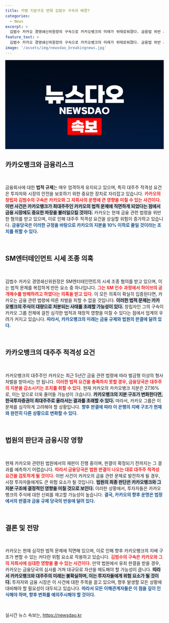 ```yaml
---
title: 카뱅 지분구조 변화 김범수 구속의 배경?
categories:
  - News
excerpt: >
  김범수 카카오 경영쇄신위원장의 구속으로 카카오뱅크의 미래가 위태로워졌다. 금융법 위반 시 대주주 적격성 요건에 따라 카카오는 최대 10%로 지분을 축소해야 할 수도 있다. 법원 판결 결과에 귀추가 주목된다!
feature_text: >
  김범수 카카오 경영쇄신위원장의 구속으로 카카오뱅크의 미래가 위태로워졌다. 금융법 위반 시 대주주 적격성 요건에 따라 카카오는 최대 10%로 지분을 축소해야 할 수도 있다. 법원 판결 결과에 귀추가 주목된다!
image: '/assets/img/newsdao_breakingnews.jpg'
---
```


<p><img src="/assets/img/newsdao_breakingnews.jpg" alt="pcversion 속보" /></p>

<h2 data-ke-size="size26">카카오뱅크와 금융리스크</h2>

<p data-ke-size="size16">&nbsp;</p>

<p>금융회사에 대한 <b>법적 규제</b>는 매우 엄격하게 유지되고 있으며, 특히 대주주 적격성 요건은 투자자와 시장의 안전을 보호하기 위한 중요한 장치로 자리잡고 있습니다. <b><span style="color: #ee2323;">카카오의 창립자 김범수의 구속은 카카오와 그 자회사의 운명에 큰 영향을 미칠 수 있는 사건이다.</span></b> <b><span style="background-color: #21538527;">이번 사건은 카카오뱅크가 최대주주인 카카오의 법적 문제에 직면하게 되었다는 점에서 금융 시장에도 중요한 파장을 불러일으킬 것이다.</span></b> 카카오는 현재 금융 관련 법령을 위반한 혐의를 받고 있으며, 이로 인해 대주주 적격성 요건을 상실할 위험이 증가하고 있습니다. <b><span style="color: #1a5490;">금융당국은 이러한 규정을 바탕으로 카카오의 지분을 10% 이하로 줄일 것이라는 조치를 취할 수 있다.</span></b></p>

<p data-ke-size="size16">&nbsp;</p>

<h2 data-ke-size="size26">SM엔터테인먼트 시세 조종 의혹</h2>

<p data-ke-size="size16">&nbsp;</p>

<p>김범수 카카오 경영쇄신위원장은 SM엔터테인먼트의 시세 조종 혐의를 받고 있으며, 이는 법적 문제를 복잡하게 만든 요소 중 하나입니다. <b><span style="color: #ee2323;">그는 SM 인수 과정에서 하이브의 공개매수를 방해하려고 하였다는 의혹을 받고 있다.</span></b> 이 모든 의혹이 확실히 입증된다면, 카카오는 금융 관련 법령에 따른 처벌을 피할 수 없을 것입니다. <b><span style="background-color: #21538527;">이러한 법적 문제는 카카오뱅크의 주식이 대량으로 처분되는 사태를 초래할 가능성이 있다.</span></b> 창립자인 그의 구속이 카카오 그룹 전체에 걸친 심각한 법적과 재정적 영향을 미칠 수 있다는 점에서 업계의 우려가 커지고 있습니다. <b><span style="color: #1a5490;">따라서, 카카오뱅크의 미래는 금융 규제와 법원의 판결에 달려 있다.</span></b></p>

<p data-ke-size="size16">&nbsp;</p>

<h2 data-ke-size="size26">카카오뱅크의 대주주 적격성 요건</h2>

<p data-ke-size="size16">&nbsp;</p>

<p>카카오뱅크의 대주주인 카카오는 최근 5년간 금융 관련 법령에 따라 벌금형 이상의 형사 처벌을 받아서는 안 됩니다. <b><span style="color: #ee2323;">이러한 법적 요건을 충족하지 못할 경우, 금융당국은 대주주의 지분을 감소시키는 조치를 취할 수 있다.</span></b> 현재 카카오의 카카오뱅크 지분은 27.16%로, 이는 앞으로 더욱 줄어들 가능성이 크습니다. <b><span style="background-color: #21538527;">카카오뱅크의 지분 구조가 변화한다면, 한국투자증권이 최대주주로 올라서는 결과를 초래할 수 있다.</span></b> 따라서, 카카오 그룹은 이 문제를 심각하게 고려해야 할 상황입니다. <b><span style="color: #1a5490;">향후 판결에 따라 이 은행의 지배 구조가 현재와 완전히 다른 상황으로 변화할 수 있다.</span></b></p>

<p data-ke-size="size16">&nbsp;</p>

<h2 data-ke-size="size26">법원의 판단과 금융시장 영향</h2>

<p data-ke-size="size16">&nbsp;</p>

<p>현재 카카오와 관련된 법원에서의 재판이 진행 중이며, 판결이 확정되기 전까지는 그 결과를 예측하기 어렵습니다. <b><span style="color: #ee2323;">따라서 금융당국은 법원 판결이 나오는 대로 대주주 적격성 요건을 검토하게 될 것이다.</span></b> 이번 사건이 카카오의 금융 관련 문제로 발전하게 될 경우, 시장 투자자들에게도 큰 위험 요소가 될 것입니다. <b><span style="background-color: #21538527;">법원의 최종 판단은 카카오뱅크와 그 지분 구조에 결정적인 영향을 미칠 것으로 보인다.</span></b> 이러한 상황에서, 투자자들은 카카오 뱅크의 주식에 대한 신뢰를 재고할 가능성이 높습니다. <b><span style="color: #1a5490;">결국, 카카오의 향후 운명은 법정에서의 판결과 금융 규제 당국의 반응에 달려 있다.</span></b></p>

<p data-ke-size="size16">&nbsp;</p>

<h2 data-ke-size="size26">결론 및 전망</h2>

<p data-ke-size="size16">&nbsp;</p>

<p>카카오는 현재 심각한 법적 문제에 직면해 있으며, 이로 인해 향후 카카오뱅크의 지배 구조가 변할 수 있는 커다란 위험 요소로 작용하고 있습니다. <b><span style="color: #ee2323;">김범수의 구속은 카카오와 그의 자회사에 심대한 영향을 줄 수 있는 사건이다.</span></b> 만약 법원에서 유죄 판결을 받을 경우, 카카오는 금융당국의 심사를 거쳐 대규모로 자산을 매도해야 할 가능성이 큽니다. <b><span style="background-color: #21538527;">따라서 카카오뱅크와 대주주의 미래는 불확실하며, 이는 투자자들에게 위험 요소가 될 것이다.</span></b> 투자자와 금융 시장은 이 사건에 대한 주목을 끌고 있으며, 향후 발생할 모든 상황에 대비해야 할 필요성이 대두되고 있습니다. <b><span style="color: #1a5490;">따라서 모든 이해관계자들은 이 점을 깊이 인식해야 하며, 향후 변화를 예의주시해야 할 것이다.</span></b></p>

<p data-ke-size="size16">&nbsp;</p>
실시간 뉴스 속보는, <a href="https://newsdao.kr" rel="dofollow">https://newsdao.kr</a>


